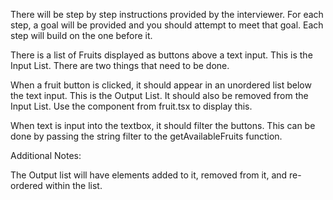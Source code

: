 There will be step by step instructions provided by the interviewer. For each step, a goal will be provided and you should attempt to meet that goal. Each step will build on the one before it.

There is a list of Fruits displayed as buttons above a text input. This is the Input List. There are two things that need to be done.

When a fruit button is clicked, it should appear in an unordered list below the text input. This is the Output List. It should also be removed from the Input List. Use the component from fruit.tsx to display this.

When text is input into the textbox, it should filter the buttons. This can be done by passing the string filter to the getAvailableFruits function.

Additional Notes:

The Output list will have elements added to it, removed from it, and re-ordered within the list.
